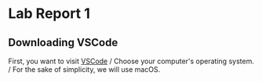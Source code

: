 # **Lab Report 1**
## **Downloading VSCode**
First, you want to visit [VSCode](https://code.visualstudio.com/download)
 / Choose your computer's operating system. / For the sake of simplicity, we will use macOS.

